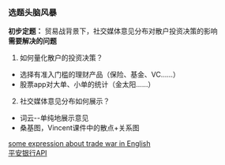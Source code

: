 ### 选题头脑风暴
**初步定题：**
贸易战背景下，社交媒体意见分布对散户投资决策的影响  
**需要解决的问题**
1. 如何量化散户的投资决策？  
- 选择有准入门槛的理财产品（保险、基金、VC……）  
- 股票app对大单、小单的统计（金太阳……）  
2. 社交媒体意见分布如何展示？  
- 词云--单纯地展示意见  
- 桑基图，Vincent课件中的散点+关系图  

[some expression about trade war in English](https://zhuanlan.zhihu.com/p/65986655)  
[平安银行API](https://open.orangebank.com.cn:567/devportal/pages/open/docCenter/api.html)
